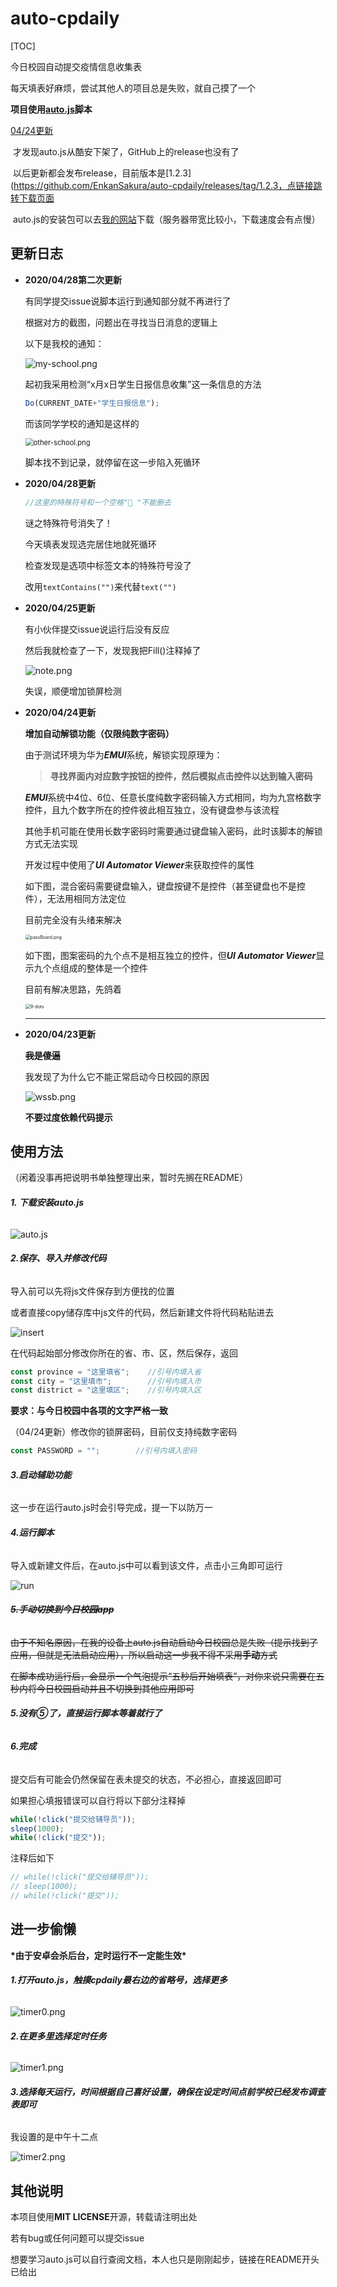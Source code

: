 # auto-cpdaily

[TOC]

今日校园自动提交疫情信息收集表

每天填表好麻烦，尝试其他人的项目总是失败，就自己摸了一个

**项目使用[auto.js](https://hyb1996.github.io/AutoJs-Docs/#/)脚本**

<u>04/24更新</u>

​	才发现auto.js从酷安下架了，GitHub上的release也没有了

​	以后更新都会发布release，目前版本是[1.2.3](https://github.com/EnkanSakura/auto-cpdaily/releases/tag/1.2.3，点链接跳转下载页面

​	auto.js的安装包可以去[我的网站](http://enkansakura.top/)下载（服务器带宽比较小，下载速度会有点慢）

## 更新日志

* **2020/04/28第二次更新**

  有同学提交issue说脚本运行到通知部分就不再进行了
  
  根据对方的截图，问题出在寻找当日消息的逻辑上
  
  以下是我校的通知：
  
  <img src="https://i.loli.net/2020/04/28/mF2Jdxhyro4XUsn.png" alt="my-school.png"  />
  
  起初我采用检测“x月x日学生日报信息收集”这一条信息的方法
  
  ```javascript
  Do(CURRENT_DATE+"学生日报信息");
  ```
  
  而该同学学校的通知是这样的
  
  <img src="https://i.loli.net/2020/04/28/ZItmsibJYHzA4gR.png" alt="other-school.png" style="zoom: 80%;" />
  
  脚本找不到记录，就停留在这一步陷入死循环
  
  
  
* **2020/04/28更新**

  ```javascript
  //这里的特殊符号和一个空格" "不能删去
  ```

  谜之特殊符号消失了！

  今天填表发现选完居住地就死循环

  检查发现是选项中标签文本的特殊符号没了

  改用```textContains("")```来代替```text("")```

* **2020/04/25更新**

  有小伙伴提交issue说运行后没有反应

  然后我就检查了一下，发现我把Fill()注释掉了

  ![note.png](https://i.loli.net/2020/04/25/as2FP9WUR6vzYCN.png)

  失误，顺便增加锁屏检测

* **2020/04/24更新**

  **增加自动解锁功能（仅限纯数字密码）**

  由于测试环境为华为***EMUI***系统，解锁实现原理为：

  > **寻找界面内对应数字按钮的控件，然后模拟点击控件以达到输入密码**

  ***EMUI***系统中4位、6位、任意长度纯数字密码输入方式相同，均为九宫格数字控件，且九个数字所在的控件彼此相互独立，没有键盘参与该流程

  其他手机可能在使用长数字密码时需要通过键盘输入密码，此时该脚本的解锁方式无法实现

  开发过程中使用了***UI Automator Viewer***来获取控件的属性

  如下图，混合密码需要键盘输入，键盘按键不是控件（甚至键盘也不是控件），无法用相同方法定位

  目前完全没有头绪来解决

  <img src="https://i.loli.net/2020/04/24/G6exaYsESy5lf4I.png" alt="passBoard.png" style="zoom:50%;" />

  如下图，图案密码的九个点不是相互独立的控件，但***UI Automator Viewer***显示九个点组成的整体是一个控件

  目前有解决思路，先鸽着

  <img src="https://i.loli.net/2020/04/24/UhDQzgy1wqCxX2Y.png" alt="9-dots" style="zoom: 50%;" />

  ------------

* **2020/04/23更新**

  ~~**我是傻逼**~~

  我发现了为什么它不能正常启动今日校园的原因

  ![wssb.png](https://i.loli.net/2020/04/23/839lx2EJsyOzRog.png)	

  **不要过度依赖代码提示**



## 使用方法

（闲着没事再把说明书单独整理出来，暂时先搁在README）

###### **1. 下载安装auto.js**

![auto.js](https://i.loli.net/2020/04/23/nswepIrlRuWm9N1.png)

###### **2.保存、导入并修改代码**

导入前可以先将js文件保存到方便找的位置

或者直接copy储存库中js文件的代码，然后新建文件将代码粘贴进去

![insert](https://i.loli.net/2020/04/23/hE8yFCQogzAMe1p.png)

在代码起始部分修改你所在的省、市、区，然后保存，返回

```javascript
const province = "这里填省";    //引号内填入省
const city = "这里填市";        //引号内填入市
const district = "这里填区";    //引号内填入区
```

**要求：与今日校园中各项的文字严格一致**

（04/24更新）修改你的锁屏密码，目前仅支持纯数字密码

```javascript
const PASSWORD = "";        //引号内填入密码
```

###### **3.启动辅助功能**

这一步在运行auto.js时会引导完成，提一下以防万一

###### **4.运行脚本**

导入或新建文件后，在auto.js中可以看到该文件，点击小三角即可运行

![run](https://i.loli.net/2020/04/23/XzCTwBrPxDuaqMZ.png)

###### ~~**5.手动切换到今日校园app**~~

~~由于不知名原因，在我的设备上auto.js自动启动今日校园总是失败（提示找到了应用，但就是无法启动应用），所以启动这一步我不得不采用**手动**方式~~

~~在脚本成功运行后，会显示一个气泡提示“五秒后开始填表”，对你来说只需要在五秒内将今日校园启动并且不切换到其他应用即可~~

###### **5.没有⑤了，直接运行脚本等着就行了**

###### **6.完成**

提交后有可能会仍然保留在表未提交的状态，不必担心，直接返回即可

如果担心填报错误可以自行将以下部分注释掉

```javascript
while(!click("提交给辅导员"));
sleep(1000);
while(!click("提交"));
```

注释后如下

```javascript
// while(!click("提交给辅导员"));
// sleep(1000);
// while(!click("提交"));
```



## 进一步偷懒

**\*由于安卓会杀后台，定时运行不一定能生效\***

###### **1.打开auto.js，触摸cpdaily最右边的省略号，选择更多**

![timer0.png](https://i.loli.net/2020/04/23/5NvShuGcoz1D8f2.png)

###### **2.在更多里选择定时任务**

![timer1.png](https://i.loli.net/2020/04/23/e5dyFmSuBzba3kL.png)

###### **3.选择每天运行，时间根据自己喜好设置，确保在设定时间点前学校已经发布调查表即可**

我设置的是中午十二点

![timer2.png](https://i.loli.net/2020/04/23/bHfsh4ZXdIMvoxL.png)

## 其他说明

本项目使用**MIT LICENSE**开源，转载请注明出处

若有bug或任何问题可以提交issue

想要学习auto.js可以自行查阅文档，本人也只是刚刚起步，链接在README开头已给出

